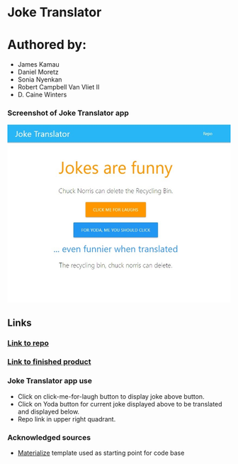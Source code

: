 # Joke Translator
# Authored by:
- James Kamau
- Daniel Moretz
- Sonia Nyenkan
- Robert Campbell Van Vliet II
- D. Caine Winters

### Screenshot of Joke Translator app
![Screenshot of Joke Translator app.](./assets/img/404.jpg)

## Links
### [Link to repo](https://github.com/sfrancesny/Weather-Fun)
### [Link to finished product](www.google.com)

### Joke Translator app use
- Click on click-me-for-laugh button to display joke above button.
- Click on Yoda button for current joke displayed above to be translated and displayed below.
- Repo link in upper right quadrant. 


### Acknowledged sources
- [Materialize](
https://materializecss.com/getting-started.html) template used as starting point for code base